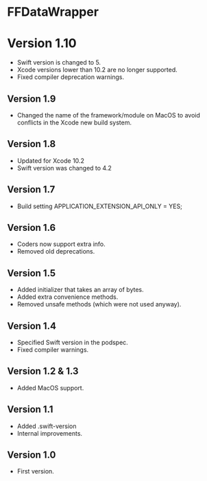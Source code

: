 # FFDataWrapper

# Version 1.10
- Swift version is changed to 5.
- Xcode versions lower than 10.2 are no longer supported.
- Fixed compiler deprecation warnings.

## Version 1.9
- Changed the name of the framework/module on MacOS to avoid conflicts in the Xcode new build system.

## Version 1.8
- Updated for Xcode 10.2
- Swift version was changed to 4.2

## Version 1.7
- Build setting APPLICATION_EXTENSION_API_ONLY = YES;

## Version 1.6
- Coders now support extra info.
- Removed old deprecations.

## Version 1.5
- Added initializer that takes an array of bytes.
- Added extra convenience methods.
- Removed unsafe methods (which were not used anyway).

## Version 1.4
- Specified Swift version in the podspec.
- Fixed compiler warnings.

## Version 1.2 & 1.3
- Added MacOS support.

## Version 1.1
- Added .swift-version
- Internal improvements.

## Version 1.0
- First version.



